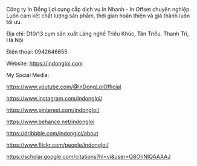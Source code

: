 Công ty In Đồng Lợi cung cấp dịch vụ In Nhanh - In Offset chuyên nghiệp. Luôn cam kết chất lượng sản phẩm, thời gian hoàn thiện và giá thành luôn tối ưu.

Địa chỉ: D10/13 cụm sản xuất Làng nghề Triều Khúc, Tân Triều, Thanh Trì, Hà Nội 

Điện thoại: 0942646655

Website: https://indongloi.com

My Social Media:

https://www.youtube.com/@InDongLoiOfficial

https://www.instagram.com/indongloi/

https://www.pinterest.com/indongloi/

https://www.behance.net/indongloi

https://dribbble.com/indongloi/about

https://www.flickr.com/people/indongloi/

https://scholar.google.com/citations?hl=vi&user=Q8OhNIQAAAAJ
<!---
indongloi/indongloi is a ✨ special ✨ repository because its `README.md` (this file) appears on your GitHub profile.
You can click the Preview link to take a look at your changes.
--->

